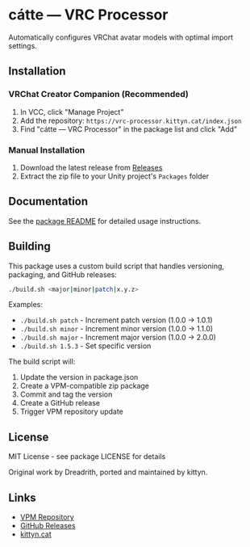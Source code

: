 # cátte — VRC Processor

Automatically configures VRChat avatar models with optimal import settings.

## Installation

### VRChat Creator Companion (Recommended)
1. In VCC, click "Manage Project"
2. Add the repository: `https://vrc-processor.kittyn.cat/index.json`
3. Find "cátte — VRC Processor" in the package list and click "Add"

### Manual Installation
1. Download the latest release from [Releases](https://github.com/kittynXR/vrc-processor/releases)
2. Extract the zip file to your Unity project's `Packages` folder

## Documentation

See the [package README](kittyncat_tools/cat.kittyn.vrcprocessor/README.md) for detailed usage instructions.

## Building

This package uses a custom build script that handles versioning, packaging, and GitHub releases:

```bash
./build.sh <major|minor|patch|x.y.z>
```

Examples:
- `./build.sh patch` - Increment patch version (1.0.0 → 1.0.1)
- `./build.sh minor` - Increment minor version (1.0.0 → 1.1.0)
- `./build.sh major` - Increment major version (1.0.0 → 2.0.0)
- `./build.sh 1.5.3` - Set specific version

The build script will:
1. Update the version in package.json
2. Create a VPM-compatible zip package
3. Commit and tag the version
4. Create a GitHub release
5. Trigger VPM repository update

## License

MIT License - see package LICENSE for details

Original work by Dreadrith, ported and maintained by kittyn.

## Links

- [VPM Repository](https://vrc-processor.kittyn.cat/index.json)
- [GitHub Releases](https://github.com/kittynXR/vrc-processor/releases)
- [kittyn.cat](https://kittyn.cat)
